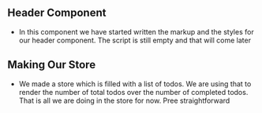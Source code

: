 ## Header Component
- In this component we have started written the markup and the styles for our header component. The script is still empty and that will come later

## Making Our Store
- We made a store which is filled with a list of todos. We are using that to render the number of total todos over the number of completed todos. That is all we are doing in the store for now. Pree straightforward